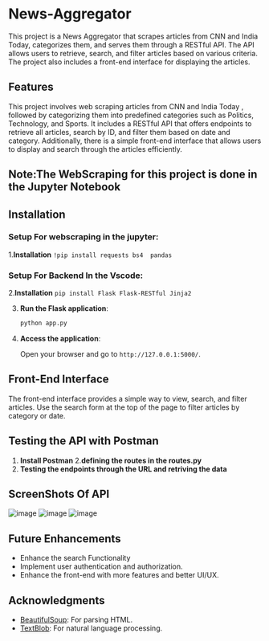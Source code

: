 # News-Aggregator

This project is a News Aggregator  that scrapes articles from CNN and India Today, categorizes them, and serves them through a RESTful API. The API allows users to retrieve, search, and filter articles based on various criteria. The project also includes a front-end interface for displaying the articles.

## Features

This project involves web scraping articles from CNN and India Today , followed by categorizing them into predefined categories such as Politics, Technology, and Sports. 
It includes a RESTful API that offers endpoints to retrieve all articles, search by ID, and filter them based on date and category. 
Additionally, there is a simple front-end interface that allows users to display and search through the articles efficiently.

## Note:The WebScraping for this project is done in the Jupyter Notebook
    
    
  
## Installation

### Setup For webscraping in the jupyter:
1.**Installation**
`!pip install requests bs4  pandas`

### Setup For Backend In the Vscode:
2.**Installation**
`pip install Flask Flask-RESTful Jinja2`

3. **Run the Flask application**:

   ```bash
   python app.py
   ```

6. **Access the application**:

   Open your browser and go to `http://127.0.0.1:5000/`.


## Front-End Interface

The front-end interface provides a simple way to view, search, and filter articles. Use the search form at the top of the page to filter articles by category or date.

## Testing the API with Postman

1. **Install Postman**
2.**defining the routes in the routes.py**
3. **Testing the endpoints through the URL and retriving the data**

## ScreenShots Of API
![image](https://github.com/user-attachments/assets/c1fe83c0-8a8d-478a-9dde-2c98937d6cf2)
![image](https://github.com/user-attachments/assets/7ce5fb5c-c6bd-420d-91d6-310614f0b580)
![image](https://github.com/user-attachments/assets/a131c0c3-109f-449b-953c-6c0b052bdebd)




## Future Enhancements

- Enhance the search Functionality
- Implement user authentication and authorization.
- Enhance the front-end with more features and better UI/UX.


## Acknowledgments

- [BeautifulSoup](https://www.crummy.com/software/BeautifulSoup/): For parsing HTML.
- [TextBlob](https://textblob.readthedocs.io/en/dev/): For natural language processing.
